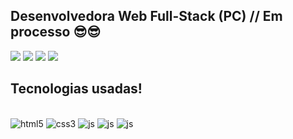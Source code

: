 ## Desenvolvedora Web Full-Stack (PC) // Em processo 😎😎

<div>
  <a href="https://instagram.com/lice_rodrigues2" target="_blank"><img src="https://img.shields.io/badge/-Instagram-%23E4405F?style=for-the-badge&logo=instagram&logoColor=white" target="_blank"></a>
 <a href="(https://discord.com" target="_blank"><img src="https://img.shields.io/badge/Discord-7289DA?style=for-the-badge&logo=discord&logoColor=white" target="_blank"></a> 
  <a href="https://www.linkedin.com/in/alice-rodrigues-alves-263811252/" target="_blank"><img src="https://img.shields.io/badge/-LinkedIn-%230077B5?style=for-the-badge&logo=linkedin&logoColor=white" target="_blank"></a> 
  <a href =""><img src="https://img.shields.io/badge/-Gmail-%23333?style=for-the-badge&logo=gmail&logoColor=red" target="_blank"></a>
  </div>


###



## Tecnologias usadas! 

<div style="display: inline_block"><br>
 <img aligh="center" src="https://img.shields.io/badge/HTML5-E34F26?style=for-the-badge&logo=html5&logoColor=white" alt="html5">
    <img aligh="center" src="https://img.shields.io/badge/CSS3-1572B6?style=for-the-badge&logo=css3&logoColor=white" alt="css3">
    <img aligh="center" src="https://img.shields.io/badge/JavaScript-F7DF1E?style=for-the-badge&logo=javascript&logoColor=black" alt="js">
    <img aligh="center" src="https://img.shields.io/badge/Node.js-43853D?style=for-the-badge&logo=node.js&logoColor=white" alt="js">
    <img aligh="center" src="https://img.shields.io/badge/React-20232A?style=for-the-badge&logo=react&logoColor=61DAFB" alt="js">
</div>
